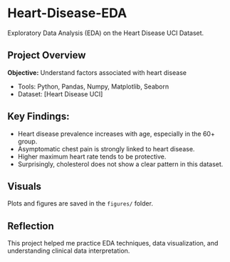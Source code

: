 # Heart-Disease-EDA
Exploratory Data Analysis (EDA) on the Heart Disease UCI Dataset.
## Project Overview
**Objective:** Understand factors associated with heart disease
- Tools: Python, Pandas, Numpy, Matplotlib, Seaborn
- Dataset: [Heart Disease UCI]

## Key Findings:
- Heart disease prevalence increases with age, especially in the 60+ group.
- Asymptomatic chest pain is strongly linked to heart disease.
- Higher maximum heart rate tends to be protective.
- Surprisingly, cholesterol does not show a clear pattern in this dataset.

## Visuals
Plots and figures are saved in the `figures/` folder.

## Reflection
This project helped me practice EDA techniques, data visualization, and understanding clinical data interpretation.
